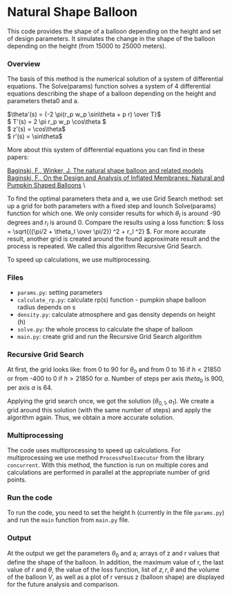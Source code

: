 # Natural Shape Balloon 

This code provides the shape of a balloon depending on the height and set of design parameters. It simulates the change in the shape of the balloon depending on the height (from 15000 to 25000 meters).  

### Overview
The basis of this method is the numerical solution of a system of differential equations. The Solve(params) function solves a system of 4 differential equations describing the shape of a balloon depending on the height and parameters theta0 and a.

$\theta'(s) = {-2 \pi(r_p w_p \sin\theta + p r) \over T}$ \
$ T'(s) = 2 \pi r_p w_p \cos\theta $ \
$ z'(s) = \cos\theta$ \
$ r'(s) = \sin\theta$ 

More about this system of differential equations you can find in these papers:

[Baginski, F., Winker, J. The natural shape balloon and related models](https://doi.org/10.1016/j.asr.2003.10.030) \
[Baginski, F., On the Design and Analysis of Inflated Membranes: Natural and Pumpkin Shaped Balloons](https://www.jstor.org/stable/4096199) \ 

To find the optimal parameters theta and a, we use Grid Search method: set up a grid for both parameters with a fixed step and lounch Solve(params) function for which one. We only consider results for which $\theta_l$ is around -90 degrees and $r_l$ is around 0. Compare the results using a loss function: $ loss = \sqrt{({\pi/2 + \theta_l \over \pi/2}) ^2 + r_l ^2} $. For more accurate result, another grid is created around the found approximate result and the process is repeated. We called this algorithm Recursive Grid Search.

To speed up calculations, we use multiprocessing.

### Files 
* `params.py`: setting parameters
* `calculate_rp.py`: calculate rp(s) function - pumpkin shape balloon radius depends on s
* `density.py`: calculate atmosphere and gas density depends on height (h)
* `solve.py`: the whole process to calculate the shape of balloon
* `main.py`: create grid and run the Recursive Grid Search algorithm

### Recursive Grid Search

At first, the grid looks like: from 0 to 90 for $\theta_0$ and from 0 to 16 if $h < 21850$ or from -400 to 0 if $h > 21850$ for $a$. Number of steps per axis $theta_0$ is 900, per axis $a$ is 64. 

Applying the grid search once, we got the solution $(\theta_{0, 1}, a_1)$. We create a grid around this solution (with the same number of steps) and apply the algorithm again. Thus, we obtain a more accurate solution.

### Multiprocessing
The code uses multiprocessing to speed up calculations. For multiprocessing we use method `ProcessPoolExecutor` from the library `concurrent`. With this method, the function is run on multiple cores and calculations are performed in parallel at the appropriate number of grid points.

### Run the code
To run the code, you need to set the height h (currently in the file `params.py`) and run the `main` function from `main.py` file.

### Output
At the output we get the parameters $\theta_0$ and a; arrays of z and r values that define the shape of the balloon. In addition, the maximum value of r, the last value of r and $\theta$, the value of the loss function, list of $z, r, \theta$ and the volume of the balloon $V$, as well as a plot of r versus z (balloon shape) are displayed for the future analysis and comparison. 
